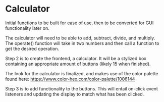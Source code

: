 # Calculator

Initial functions to be built for ease of use, then to be converted for GUI functionality later on.

The calculator will need to be able to add, subtract, divide, and multiply. The operate() function will take in two numbers and then call a function to get the desired operation.

Step 2 is to create the frontend, a calculator. It will be a stylized box containing an appropriate amount of buttons (likely 15 when finished).

The look for the calculator is finalized, and makes use of the color palette found here: https://www.color-hex.com/color-palette/1006144

Step 3 is to add functionality to the buttons. This will entail on-click event listeners and updating the display to match what has been clicked.